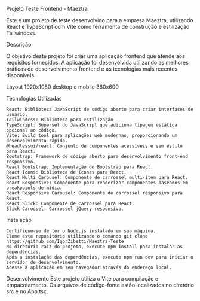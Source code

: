 Projeto Teste Frontend - Maeztra

Este é um projeto de teste desenvolvido para a empresa Maeztra, utilizando React e TypeScript com Vite como ferramenta de construção e estilização Tailwindcss.

Descrição

O objetivo deste projeto foi criar uma aplicação frontend que atende aos requisitos fornecidos. A aplicação foi desenvolvida utilizando as melhores práticas de desenvolvimento frontend e as tecnologias mais recentes disponíveis.

Layout 1920x1080 desktop e mobile 360x600

Tecnologias Utilizadas
   
    React: Biblioteca JavaScript de código aberto para criar interfaces de usuário.
    Tailwindcss: Biblioteca para estilização
    TypeScript: Superset do JavaScript que adiciona tipagem estática opcional ao código.
    Vite: Build tool para aplicações web modernas, proporcionando um desenvolvimento rápido.
    @headlessui/react: Conjunto de componentes acessíveis e sem estilo para React.
    Bootstrap: Framework de código aberto para desenvolvimento front-end responsivo.
    React Bootstrap: Implementação do Bootstrap para React.
    React Icons: Biblioteca de ícones para React.
    React Multi Carousel: Componente de carrossel multi-item para React.
    React Responsive: Componente para renderizar componentes baseados em breakpoints de mídia.
    React Responsive Carousel: Componente de carrossel responsivo para React.
    React Slick: Componente de carrossel para React.
    Slick Carousel: Carrossel jQuery responsivo.

Instalação

    Certifique-se de ter o Node.js instalado em sua máquina.
    Clone este repositório utilizando o comando git clone https://github.com/IgorZibetti/Maeztra-Teste
    No diretório raiz do projeto, execute npm install para instalar as dependências.
    Após a instalação das dependências, execute npm run dev para iniciar o servidor de desenvolvimento.
    Acesse a aplicação em seu navegador através do endereço local.

Desenvolvimento
    Este projeto utiliza o Vite para compilação e empacotamento.
    Os arquivos de código-fonte estão localizados no diretório src e no App.tsx.
    
